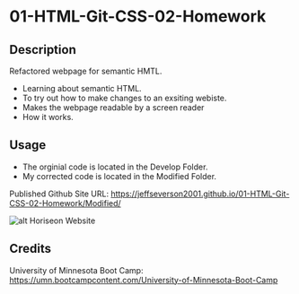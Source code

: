 # 01-HTML-Git-CSS-02-Homework

## Description

Refactored webpage for semantic HMTL.

- Learning about semantic HTML.
- To try out how to make changes to an exsiting webiste.
- Makes the webpage readable by a screen reader
- How it works.

## Usage

- The orginial code is located in the Develop Folder.
- My corrected code is located in the Modified Folder.

Published Github Site URL:
https://jeffseverson2001.github.io/01-HTML-Git-CSS-02-Homework/Modified/

![alt Horiseon Website](assets/images/01-HTML-Git-CSS-02-Homework.png)

## Credits

University of Minnesota Boot Camp:
https://umn.bootcampcontent.com/University-of-Minnesota-Boot-Camp
